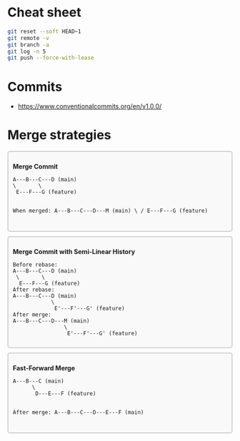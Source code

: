 # Cheat sheet
```bash
git reset --soft HEAD~1
git remote -v
git branch -a
git log -n 5
git push --force-with-lease
```

# Commits
- https://www.conventionalcommits.org/en/v1.0.0/

# Merge strategies

<div style="border: 2px solid #ccc; padding: 10px; margin: 10px 0; border-radius: 5px; background-color: #f9f9f9;">
<p><strong>Merge Commit</strong></p>
<pre><code>A---B---C---D (main)
\       \
 E---F---G (feature)

When merged:
A---B---C---D---M (main)
 \           /
  E---F---G (feature)
</code></pre>
</div>

<div style="border: 2px solid #ccc; padding: 10px; margin: 10px 0; border-radius: 5px; background-color: #f9f9f9;">
<p><strong>Merge Commit with Semi-Linear History</strong></p>
<pre><code>Before rebase:
A---B---C---D (main)
 \       \
  E---F---G (feature)
After rebase:
A---B---C---D (main)
            \
             E'---F'---G' (feature)
After merge:
A---B---C---D---M (main)
                \
                 E'---F'---G' (feature)
</code></pre>
</div>

<div style="border: 2px solid #ccc; padding: 10px; margin: 10px 0; border-radius: 5px; background-color: #f9f9f9;">
<p><strong>Fast-Forward Merge</strong></p>
<pre><code>A---B---C (main)
      \
       D---E---F (feature)

After merge:
A---B---C---D---E---F (main)
</code></pre>
</div>
